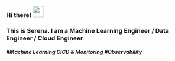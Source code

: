 ### Hi there! <img src="https://raw.githubusercontent.com/MartinHeinz/MartinHeinz/master/wave.gif" width="30px"> 
### This is Serena. I am a Machine Learning Engineer / Data Engineer / Cloud Engineer

##### #Machine Learning CICD & Monitoring #Observability

